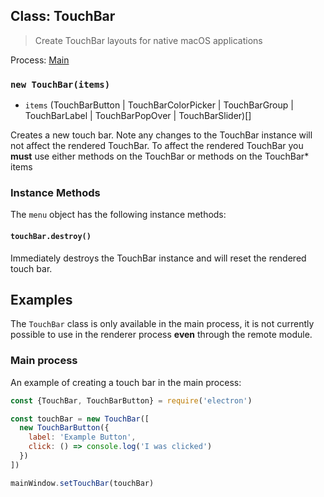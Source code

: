 ## Class: TouchBar

> Create TouchBar layouts for native macOS applications

Process: [Main](../tutorial/quick-start.md#main-process)

### `new TouchBar(items)`

* `items` (TouchBarButton | TouchBarColorPicker | TouchBarGroup | TouchBarLabel | TouchBarPopOver | TouchBarSlider)[]

Creates a new touch bar.  Note any changes to the TouchBar instance
will not affect the rendered TouchBar.  To affect the rendered
TouchBar you **must** use either methods on the TouchBar or methods
on the TouchBar* items

### Instance Methods

The `menu` object has the following instance methods:

#### `touchBar.destroy()`

Immediately destroys the TouchBar instance and will reset the rendered
touch bar.

## Examples

The `TouchBar` class is only available in the main process, it is not currently possible to use in the renderer process **even** through the remote module.

### Main process

An example of creating a touch bar in the main process:

```javascript
const {TouchBar, TouchBarButton} = require('electron')

const touchBar = new TouchBar([
  new TouchBarButton({
    label: 'Example Button',
    click: () => console.log('I was clicked')
  })
])

mainWindow.setTouchBar(touchBar)
```

